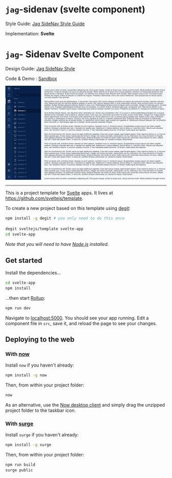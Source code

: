 # `jag`-sidenav (svelte component)

Style Guide: [Jag SideNav Style Guide](https://github.com/jagadeeshpalaniappan/jag-sidenav-v1) 

Implementation: **Svelte**

# `jag`- Sidenav Svelte Component 

Design Guide: [Jag SideNav Style](https://github.com/jagadeeshpalaniappan/jag-sidenav-v1) 

Code & Demo : [Sandbox](https://codesandbox.io/s/github/jagadeeshpalaniappan/jag-sidenav-v1--svelte) 

![alt text](https://raw.githubusercontent.com/jagadeeshpalaniappan/jag-sidemenu-v1-css/master/design.png)


----

This is a project template for [Svelte](https://svelte.technology) apps. It lives at https://github.com/sveltejs/template.

To create a new project based on this template using [degit](https://github.com/Rich-Harris/degit):

```bash
npm install -g degit # you only need to do this once

degit sveltejs/template svelte-app
cd svelte-app
```

*Note that you will need to have [Node.js](https://nodejs.org) installed.*


## Get started

Install the dependencies...

```bash
cd svelte-app
npm install
```

...then start [Rollup](https://rollupjs.org):

```bash
npm run dev
```

Navigate to [localhost:5000](http://localhost:5000). You should see your app running. Edit a component file in `src`, save it, and reload the page to see your changes.


## Deploying to the web

### With [now](https://zeit.co/now)

Install `now` if you haven't already:

```bash
npm install -g now
```

Then, from within your project folder:

```bash
now
```

As an alternative, use the [Now desktop client](https://zeit.co/download) and simply drag the unzipped project folder to the taskbar icon.

### With [surge](https://surge.sh/)

Install `surge` if you haven't already:

```bash
npm install -g surge
```

Then, from within your project folder:

```bash
npm run build
surge public
```
